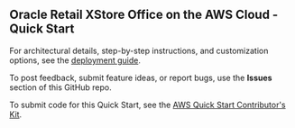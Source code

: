 ## Oracle Retail XStore Office on the AWS Cloud - Quick Start

For architectural details, step-by-step instructions, and customization options, see the [deployment guide](https://fwd.aws/K4VxK).

To post feedback, submit feature ideas, or report bugs, use the **Issues** section of this GitHub repo. 

To submit code for this Quick Start, see the [AWS Quick Start Contributor's Kit](https://aws-quickstart.github.io/).
